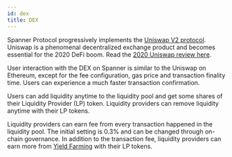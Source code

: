 ```yaml
---
id: dex
title: DEX
---
```


Spanner Protocol progressively implements the [Uniswap V2 protocol](https://uniswap.org/blog/uniswap-v2/). Uniswap is a phenomenal decentralized exchange product and becomes essential for the 2020 DeFi boom. Read the [2020 Uniswap review here](https://uniswap.org/blog/year-in-review/).

User interaction with the DEX on Spanner is similar to the Uniswap on Ethereum, except for the fee configuration, gas price and transaction finality time. Users can experience a much faster transaction confirmation.

Users can add liquidity anytime to the liquidity pool and get some shares of their Liquidity Provider (LP) token. Liquidity providers can remove liquidity anytime with their LP tokens.

Liquidity providers can earn fee from every transaction happened in the liquidity pool. The initial setting is 0.3% and can be changed through on-chain governance. In addition to the transaction fee, liquidity providers can earn more from [Yield Farming](yieldfarm.md) with their LP tokens.
